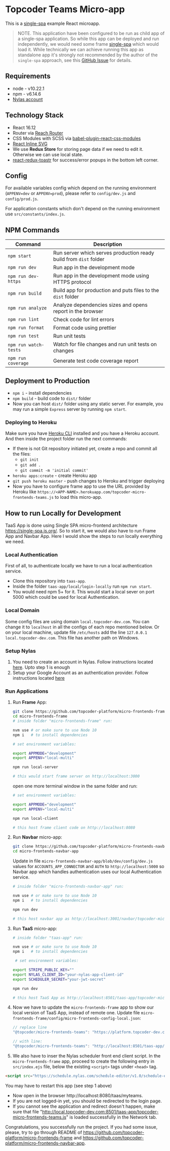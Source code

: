 # Topcoder Teams Micro-app

This is a [single-spa](https://single-spa.js.org/) example React microapp.

> NOTE. This application have been configured to be run as child app of a single-spa application. So while this app can be deployed and run independently, we would need some frame [single-spa](https://single-spa.js.org/) which would load it. While technically we can achieve running this app as standalone app it's strongly not recommended by the author of the `single-spa` approach, see this [GitHub Issue](https://github.com/single-spa/single-spa/issues/640) for details.

## Requirements

- node - v10.22.1
- npm - v6.14.6
- [Nylas account](https://dashboard.nylas.com/)

## Technology Stack

- React 16.12
- Router via [Reach Router](https://reach.tech/router/)
- CSS Modules with SCSS via [babel-plugin-react-css-modules](https://github.com/gajus/babel-plugin-react-css-modules)
- [React Inline SVG](https://github.com/airbnb/babel-plugin-inline-react-svg)
- We use **Redux Store** for storing page data if we need to edit it. Otherwise we can use local state.
- [react-redux-toastr](https://www.npmjs.com/package/react-redux-toastr) for success/error popups in the bottom left corner.

## Config

For available variables config which depend on the running environment (`APPENV=dev` or `APPENV=prod`), please refer to `config/dev.js` and `config/prod.js`.

For application constants which don't depend on the running environment use `src/constants/index.js`.

## NPM Commands

| Command               | Description                                                       |
| --------------------- | ----------------------------------------------------------------- |
| `npm start`           | Run server which serves production ready build from `dist` folder |
| `npm run dev`         | Run app in the development mode                                   |
| `npm run dev-https`   | Run app in the development mode using HTTPS protocol              |
| `npm run build`       | Build app for production and puts files to the `dist` folder      |
| `npm run analyze`     | Analyze dependencies sizes and opens report in the browser        |
| `npm run lint`        | Check code for lint errors                                        |
| `npm run format`      | Format code using prettier                                        |
| `npm run test`        | Run unit tests                                                    |
| `npm run watch-tests` | Watch for file changes and run unit tests on changes              |
| `npm run coverage`    | Generate test code coverage report                                |

## Deployment to Production

- `npm i` - install dependencies
- `npm build` - build code to `dist/` folder
- Now you can host `dist/` folder using any static server. For example, you may run a simple `Express` server by running `npm start`.

### Deploying to Heroku

Make sure you have [Heroku CLI](https://devcenter.heroku.com/articles/heroku-cli) installed and you have a Heroku account. And then inside the project folder run the next commands:

- If there is not Git repository initiated yet, create a repo and commit all the files:
  - `git init`
  - `git add .`
  - `git commit -m 'initial commit'`
- `heroku apps:create` - create Heroku app
- `git push heroku master` - push changes to Heroku and trigger deploying
- Now you have to configure frame app to use the URL provided by Heroku like `https://<APP-NAME>.herokuapp.com/topcoder-micro-frontends-teams.js` to load this micro-app.

## How to run Locally for Development

TaaS App is done using Single SPA micro-frontend architecture https://single-spa.js.org/. So to start it, we would also have to run Frame App and Navbar App. Here I would show the steps to run locally everything we need.

### Local Authentication

First of all, to authenticate locally we have to run a local authentication service.

- Clone this repository into `taas-app`.
- Inside the folder `taas-app/local/login-locally` run `npm run start`.
- You would need npm 5+ for it. This would start a local sever on port 5000 which could be used for local Authentication.

### Local Domain

Some config files are using domain `local.topcoder-dev.com`. You can change it to `localhost` in all the configs of each repo mentioned below. Or on your local machine, update file `/etc/hosts` add the line `127.0.0.1 local.topcoder-dev.com`. This file has another path on Windows.

### Setup Nylas

1. You need to create an account in Nylas. Follow instructions located [here](https://developer.nylas.com/docs/the-basics/create-an-app/#step-1-sign-up-for-nylas). Upto step 1 is enough
2. Setup your Google Account as an authentication provider. Follow instructions located [here](https://developer.nylas.com/docs/the-basics/provider-guides/google/create-google-app/)

### Run Applications

1. Run **Frame** App:

   ```sh
   git clone https://github.com/topcoder-platform/micro-frontends-frame.git
   cd micro-frontends-frame
   # inside folder "micro-frontends-frame" run:

   nvm use # or make sure to use Node 10
   npm i   # to install dependencies

   # set environment variables:

   export APPMODE="development"
   export APPENV="local-multi"

   npm run local-server

   # this would start frame server on http://localhost:3000
   ```

   open one more terminal window in the same folder and run:

   ```sh
   # set environment variables:

   export APPMODE="development"
   export APPENV="local-multi"

   npm run local-client

   # this host frame client code on http://localhost:8080
   ```

2. Run **Navbar** micro-app:

   ```sh
   git clone https://github.com/topcoder-platform/micro-frontends-navbar-app.git
   cd micro-frontends-navbar-app
   ```

   Update in file `micro-frontends-navbar-app/blob/dev/config/dev.js` values for `ACCOUNTS_APP_CONNECTOR` and `AUTH` to `http://localhost:5000` so Navbar app which handles authentication uses our local Authentication service.

   ```sh
   # inside folder "micro-frontends-navbar-app" run:

   nvm use # or make sure to use Node 10
   npm i   # to install dependencies

   npm run dev

   # this host navbar app as http://localhost:3001/navbar/topcoder-micro-frontends-navbar-app.js
   ```

3. Run **TaaS** micro-app:

   ```sh
   # inside folder "taas-app" run:

   nvm use # or make sure to use Node 10
   npm i   # to install dependencies

    # set environment variables:

   export STRIPE_PUBLIC_KEY=""
   export NYLAS_CLIENT_ID="your-nylas-app-client-id"
   export SCHEDULER_SECRET="your-jwt-secret"

   npm run dev

   # this host TaaS App as http://localhost:8501/taas-app/topcoder-micro-frontends-teams.js
   ```

4. Now we have to update the `micro-frontends-frame` app to show our local version of TaaS App, instead of remote one. Update file `micro-frontends-frame/config/micro-frontends-config-local.json`:

   ```js
   // replace line
   "@topcoder/micro-frontends-teams": "https://platform.topcoder-dev.com/taas-app/topcoder-micro-frontends-teams.js",

   // with line:
   "@topcoder/micro-frontends-teams": "http://localhost:8501/taas-app/topcoder-micro-frontends-teams.js",
   ```

5. We also have to inser the Nylas scheduler front end client script. In the `micro-frontends-frame` app, proceed to create the following entry in `src/index.ejs` file, below the existing `<script>` tags under `<head>` tag.

```html
<script src="https://schedule.nylas.com/schedule-editor/v1.0/schedule-editor.js" type="text/javascript"></script>
```

You may have to restart this app (see step 1 above)

- Now open in the browser http://localhost:8080/taas/myteams.
- If you are not logged-in yet, you should be redirected to the login page.
- If you cannot see the application and redirect doesn't happen, make sure that file "http://local.topcoder-dev.com:8501/taas-app/topcoder-micro-frontends-teams.js" is loaded successfully in the Network tab.

Congratulations, you successfully run the project. If you had some issue, please, try to go through README of https://github.com/topcoder-platform/micro-frontends-frame and https://github.com/topcoder-platform/micro-frontends-navbar-app.
